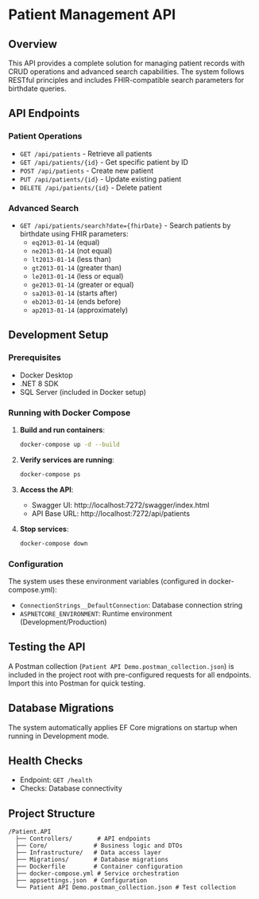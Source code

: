 # Patient Management API

## Overview
This API provides a complete solution for managing patient records with CRUD operations and advanced search capabilities. The system follows RESTful principles and includes FHIR-compatible search parameters for birthdate queries.

## API Endpoints

### Patient Operations
- `GET /api/patients` - Retrieve all patients
- `GET /api/patients/{id}` - Get specific patient by ID
- `POST /api/patients` - Create new patient
- `PUT /api/patients/{id}` - Update existing patient
- `DELETE /api/patients/{id}` - Delete patient

### Advanced Search
- `GET /api/patients/search?date={fhirDate}` - Search patients by birthdate using FHIR parameters:
  - `eq2013-01-14` (equal)
  - `ne2013-01-14` (not equal)
  - `lt2013-01-14` (less than)
  - `gt2013-01-14` (greater than)
  - `le2013-01-14` (less or equal)
  - `ge2013-01-14` (greater or equal)
  - `sa2013-01-14` (starts after)
  - `eb2013-01-14` (ends before)
  - `ap2013-01-14` (approximately)

## Development Setup

### Prerequisites
- Docker Desktop
- .NET 8 SDK
- SQL Server (included in Docker setup)

### Running with Docker Compose

1. **Build and run containers**:
   ```bash
   docker-compose up -d --build
   ```

2. **Verify services are running**:
   ```bash
   docker-compose ps
   ```

3. **Access the API**:
   - Swagger UI: http://localhost:7272/swagger/index.html
   - API Base URL: http://localhost:7272/api/patients

4. **Stop services**:
   ```bash
   docker-compose down
   ```

### Configuration
The system uses these environment variables (configured in docker-compose.yml):
- `ConnectionStrings__DefaultConnection`: Database connection string
- `ASPNETCORE_ENVIRONMENT`: Runtime environment (Development/Production)

## Testing the API

A Postman collection (`Patient API Demo.postman_collection.json`) is included in the project root with pre-configured requests for all endpoints. Import this into Postman for quick testing.

## Database Migrations
The system automatically applies EF Core migrations on startup when running in Development mode.

## Health Checks
- Endpoint: `GET /health`
- Checks: Database connectivity

## Project Structure
```
/Patient.API
  ├── Controllers/       # API endpoints
  ├── Core/             # Business logic and DTOs
  ├── Infrastructure/   # Data access layer
  ├── Migrations/       # Database migrations
  ├── Dockerfile        # Container configuration
  ├── docker-compose.yml # Service orchestration
  ├── appsettings.json  # Configuration
  └── Patient API Demo.postman_collection.json # Test collection
```
